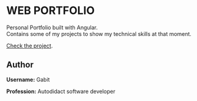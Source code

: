 # **WEB PORTFOLIO**

Personal Portfolio built with Angular.  
Contains some of my projects to show my technical skills at that moment.

[Check the project][web].

## **Author**

**Username:** Gabit

**Profession:** Autodidact software developer

[web]: https://portfolio-gabit.netlify.app/
